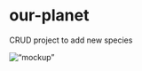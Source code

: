 # our-planet
CRUD project to add new species

<img width=“964” alt=“mockup” src=“https://github.com/DobroTora/our-planet/issues/1”>
